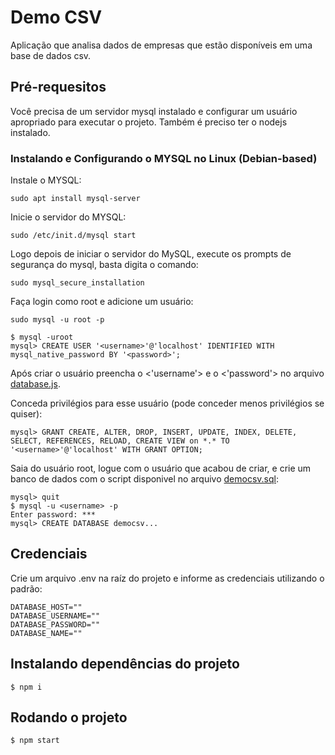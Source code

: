 # Demo CSV

Aplicação que analisa dados de empresas que estão disponíveis em uma base de dados csv.

## Pré-requesitos

Você precisa de um servidor mysql instalado e configurar um usuário apropriado para executar o projeto. Também é preciso ter o nodejs instalado.

### Instalando e Configurando o MYSQL no Linux (Debian-based)

Instale o MYSQL:

```shell
sudo apt install mysql-server
```

Inicie o servidor do MYSQL:

```shell
sudo /etc/init.d/mysql start
```

Logo depois de iniciar o servidor do MySQL, execute os prompts de segurança do mysql, basta digita o comando:

```shell
sudo mysql_secure_installation
```

Faça login como root e adicione um usuário:

```shell
sudo mysql -u root -p
```

```shell
$ mysql -uroot
mysql> CREATE USER '<username>'@'localhost' IDENTIFIED WITH mysql_native_password BY '<password>';
```

Após criar o usuário preencha o <'username'> e o <'password'> no arquivo [database.js](https://github.com/NilloGabriel/demo-csv/blob/main/database/database.js).

Conceda privilégios para esse usuário (pode conceder menos privilégios se quiser):


```shell
mysql> GRANT CREATE, ALTER, DROP, INSERT, UPDATE, INDEX, DELETE, SELECT, REFERENCES, RELOAD, CREATE VIEW on *.* TO '<username>'@'localhost' WITH GRANT OPTION;
```

Saia do usuário root, logue com o usuário que acabou de criar, e crie um banco de dados com o script disponivel no arquivo [democsv.sql](https://github.com/NilloGabriel/demo-csv/blob/main/database/democsv.sql):

```shell
mysql> quit
$ mysql -u <username> -p
Enter password: ***
mysql> CREATE DATABASE democsv...
```

## Credenciais 

Crie um arquivo .env na raíz do projeto e informe as credenciais utilizando o padrão:

```
DATABASE_HOST=""
DATABASE_USERNAME=""
DATABASE_PASSWORD=""
DATABASE_NAME=""
```

## Instalando dependências do projeto

```shell
$ npm i
```

## Rodando o projeto

```shell
$ npm start
```




